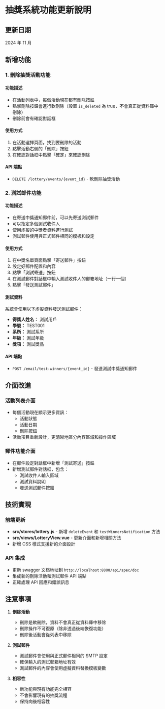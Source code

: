 # 抽獎系統功能更新說明

## 更新日期

2024 年 11 月

## 新增功能

### 1. 刪除抽獎活動功能

#### 功能描述

- 在活動列表中，每個活動現在都有刪除按鈕
- 點擊刪除按鈕會進行軟刪除（設置 `is_deleted` 為 true，不會真正從資料庫中刪除）
- 刪除前會有確認對話框

#### 使用方式

1. 在活動選擇頁面，找到要刪除的活動
2. 點擊活動右側的「刪除」按鈕
3. 在確認對話框中點擊「確定」來確認刪除

#### API 端點

- `DELETE /lottery/events/{event_id}` - 軟刪除抽獎活動

### 2. 測試邮件功能

#### 功能描述

- 在寄送中獎通知郵件前，可以先寄送測試郵件
- 可以指定多個測試收件人
- 使用虛擬的中獎者資料進行測試
- 測試郵件使用與正式郵件相同的模板和設定

#### 使用方式

1. 在中獎名單頁面點擊「寄送郵件」按鈕
2. 設定好郵件配置和內容
3. 點擊「測試寄送」按鈕
4. 在測試郵件對話框中輸入測試收件人的郵箱地址（一行一個）
5. 點擊「發送測試郵件」

#### 測試資料

系統會使用以下虛擬資料發送測試郵件：

- **得獎人姓名：** 測試用戶
- **學號：** TEST001
- **系所：** 測試系所
- **年級：** 測試年級
- **獎項：** 測試獎品

#### API 端點

- `POST /email/test-winners/{event_id}` - 發送測試中獎通知郵件

## 介面改進

### 活動列表介面

- 每個活動現在顯示更多資訊：
  - 活動狀態
  - 活動日期
  - 刪除按鈕
- 活動項目重新設計，更清晰地區分內容區域和操作區域

### 郵件功能介面

- 在郵件設定對話框中新增「測試寄送」按鈕
- 新增測試郵件對話框，包含：
  - 測試收件人輸入區域
  - 測試資料說明
  - 發送測試郵件按鈕

## 技術實現

### 前端更新

- **src/stores/lottery.js** - 新增 `deleteEvent` 和 `testWinnersNotification` 方法
- **src/views/LotteryView.vue** - 更新介面和新增相關方法
- 新增 CSS 樣式支援新的介面設計

### API 集成

- 更新 swagger 文档地址到 `http://localhost:8000/api/spec/doc`
- 集成新的刪除活動和測試郵件 API 端點
- 正確處理 API 回應和錯誤訊息

## 注意事項

1. **刪除活動**

   - 刪除是軟刪除，資料不會真正從資料庫中移除
   - 刪除操作不可復原（除非透過後端恢復功能）
   - 刪除後活動會從列表中移除

2. **測試郵件**

   - 測試郵件會使用與正式郵件相同的 SMTP 設定
   - 確保輸入的測試郵箱地址有效
   - 測試郵件的內容會使用虛擬資料替換模板變數

3. **相容性**
   - 新功能與現有功能完全相容
   - 不會影響現有的抽獎流程
   - 保持向後相容性
